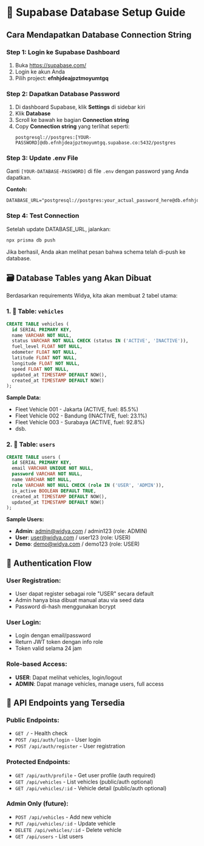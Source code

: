 # 🔑 Supabase Database Setup Guide

## Cara Mendapatkan Database Connection String

### Step 1: Login ke Supabase Dashboard
1. Buka https://supabase.com/
2. Login ke akun Anda
3. Pilih project: **efnhjdeajpztmoyumtgq**

### Step 2: Dapatkan Database Password
1. Di dashboard Supabase, klik **Settings** di sidebar kiri
2. Klik **Database** 
3. Scroll ke bawah ke bagian **Connection string**
4. Copy **Connection string** yang terlihat seperti:
   ```
   postgresql://postgres:[YOUR-PASSWORD]@db.efnhjdeajpztmoyumtgq.supabase.co:5432/postgres
   ```

### Step 3: Update .env File
Ganti `[YOUR-DATABASE-PASSWORD]` di file `.env` dengan password yang Anda dapatkan.

**Contoh:**
```env
DATABASE_URL="postgresql://postgres:your_actual_password_here@db.efnhjdeajpztmoyumtgq.supabase.co:5432/postgres"
```

### Step 4: Test Connection
Setelah update DATABASE_URL, jalankan:
```bash
npx prisma db push
```

Jika berhasil, Anda akan melihat pesan bahwa schema telah di-push ke database.

## 🗃️ Database Tables yang Akan Dibuat

Berdasarkan requirements Widya, kita akan membuat 2 tabel utama:

### 1. 🚗 Table: `vehicles`
```sql
CREATE TABLE vehicles (
  id SERIAL PRIMARY KEY,
  name VARCHAR NOT NULL,
  status VARCHAR NOT NULL CHECK (status IN ('ACTIVE', 'INACTIVE')),
  fuel_level FLOAT NOT NULL,
  odometer FLOAT NOT NULL, 
  latitude FLOAT NOT NULL,
  longitude FLOAT NOT NULL,
  speed FLOAT NOT NULL,
  updated_at TIMESTAMP DEFAULT NOW(),
  created_at TIMESTAMP DEFAULT NOW()
);
```

**Sample Data:**
- Fleet Vehicle 001 - Jakarta (ACTIVE, fuel: 85.5%)
- Fleet Vehicle 002 - Bandung (INACTIVE, fuel: 23.1%)
- Fleet Vehicle 003 - Surabaya (ACTIVE, fuel: 92.8%)
- dsb.

### 2. 👥 Table: `users` 
```sql
CREATE TABLE users (
  id SERIAL PRIMARY KEY,
  email VARCHAR UNIQUE NOT NULL,
  password VARCHAR NOT NULL,
  name VARCHAR NOT NULL,
  role VARCHAR NOT NULL CHECK (role IN ('USER', 'ADMIN')),
  is_active BOOLEAN DEFAULT TRUE,
  created_at TIMESTAMP DEFAULT NOW(),
  updated_at TIMESTAMP DEFAULT NOW()
);
```

**Sample Users:**
- **Admin**: admin@widya.com / admin123 (role: ADMIN)
- **User**: user@widya.com / user123 (role: USER)  
- **Demo**: demo@widya.com / demo123 (role: USER)

## 🎯 Authentication Flow

### User Registration:
- User dapat register sebagai role "USER" secara default
- Admin hanya bisa dibuat manual atau via seed data
- Password di-hash menggunakan bcrypt

### User Login:
- Login dengan email/password
- Return JWT token dengan info role
- Token valid selama 24 jam

### Role-based Access:
- **USER**: Dapat melihat vehicles, login/logout
- **ADMIN**: Dapat manage vehicles, manage users, full access

## 🔌 API Endpoints yang Tersedia

### Public Endpoints:
- `GET /` - Health check
- `POST /api/auth/login` - User login
- `POST /api/auth/register` - User registration

### Protected Endpoints:
- `GET /api/auth/profile` - Get user profile (auth required)
- `GET /api/vehicles` - List vehicles (public/auth optional)
- `GET /api/vehicles/:id` - Vehicle detail (public/auth optional)

### Admin Only (future):
- `POST /api/vehicles` - Add new vehicle
- `PUT /api/vehicles/:id` - Update vehicle
- `DELETE /api/vehicles/:id` - Delete vehicle
- `GET /api/users` - List users

